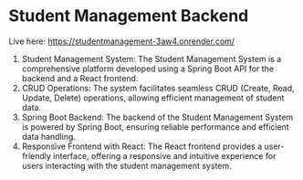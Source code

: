 ﻿# Student Management Backend

Live here: https://studentmanagement-3aw4.onrender.com/

 1. Student Management System: The Student Management System is a comprehensive platform developed using a Spring Boot API for the backend and a React frontend.
 2. CRUD Operations: The system facilitates seamless CRUD (Create, Read, Update, Delete) operations, allowing efficient management of student data.
 3. Spring Boot Backend: The backend of the Student Management System is powered by Spring Boot, ensuring reliable performance and efficient data handling.
 4. Responsive Frontend with React: The React frontend provides a user-friendly interface, offering a responsive and intuitive experience for users interacting with the student management system.
 
